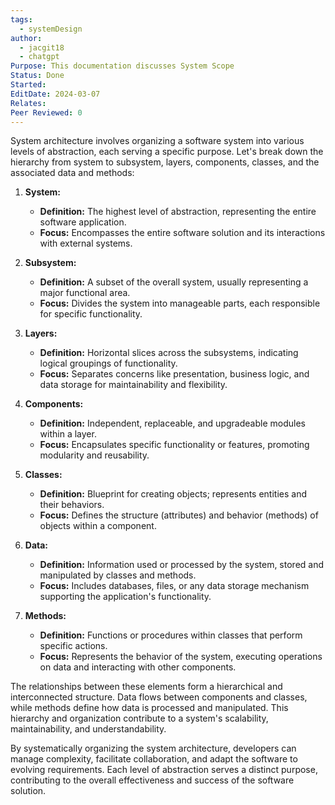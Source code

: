 ```yaml
---
tags:
  - systemDesign
author:
  - jacgit18
  - chatgpt
Purpose: This documentation discusses System Scope
Status: Done
Started: 
EditDate: 2024-03-07
Relates: 
Peer Reviewed: 0
---
```

System architecture involves organizing a software system into various levels of abstraction, each serving a specific purpose. Let's break down the hierarchy from system to subsystem, layers, components, classes, and the associated data and methods:

1. **System:**
   - **Definition:** The highest level of abstraction, representing the entire software application.
   - **Focus:** Encompasses the entire software solution and its interactions with external systems.

2. **Subsystem:**
   - **Definition:** A subset of the overall system, usually representing a major functional area.
   - **Focus:** Divides the system into manageable parts, each responsible for specific functionality.

3. **Layers:**
   - **Definition:** Horizontal slices across the subsystems, indicating logical groupings of functionality.
   - **Focus:** Separates concerns like presentation, business logic, and data storage for maintainability and flexibility.

4. **Components:**
   - **Definition:** Independent, replaceable, and upgradeable modules within a layer.
   - **Focus:** Encapsulates specific functionality or features, promoting modularity and reusability.

5. **Classes:**
   - **Definition:** Blueprint for creating objects; represents entities and their behaviors.
   - **Focus:** Defines the structure (attributes) and behavior (methods) of objects within a component.

6. **Data:**
   - **Definition:** Information used or processed by the system, stored and manipulated by classes and methods.
   - **Focus:** Includes databases, files, or any data storage mechanism supporting the application's functionality.

7. **Methods:**
   - **Definition:** Functions or procedures within classes that perform specific actions.
   - **Focus:** Represents the behavior of the system, executing operations on data and interacting with other components.

The relationships between these elements form a hierarchical and interconnected structure. Data flows between components and classes, while methods define how data is processed and manipulated. This hierarchy and organization contribute to a system's scalability, maintainability, and understandability.

By systematically organizing the system architecture, developers can manage complexity, facilitate collaboration, and adapt the software to evolving requirements. Each level of abstraction serves a distinct purpose, contributing to the overall effectiveness and success of the software solution.